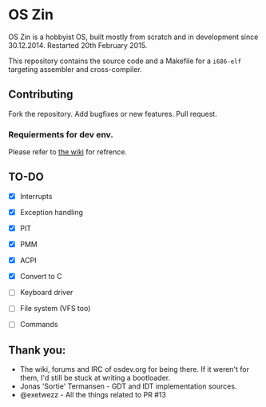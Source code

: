 # OS Zin
OS Zin is a hobbyist OS, built mostly from scratch and in development since 30.12.2014. Restarted 20th February 2015.

This repository contains the source code and a Makefile for a ```i686-elf``` targeting assembler and cross-compiler.

## Contributing

Fork the repository.
Add bugfixes or new features.
Pull request.

### Requierments for dev env.

Please refer to [the wiki](https://github.com/makerimages/OSZin/wiki/Building-and-Testing) for refrence.

## TO-DO
- [X] Interrupts
- [X] Exception handling
- [X] PIT
- [X] PMM
- [X] ACPI
- [X] Convert to C
- [ ] Keyboard driver
- [ ] File system (VFS too)
- [ ] Commands



## Thank you:
* The wiki, forums and IRC of osdev.org for being there. If it weren't for them, I'd still be stuck at writing a bootloader.
* Jonas 'Sortie' Termansen - GDT and IDT implementation sources.
* @exetwezz - All the things related to PR #13

